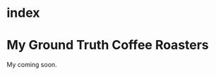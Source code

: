 # index
<!DOCTYPE html>
<html>
<body>

<h1>My Ground Truth Coffee Roasters</h1>

<p>My coming soon.</p>

</body>
</html>
